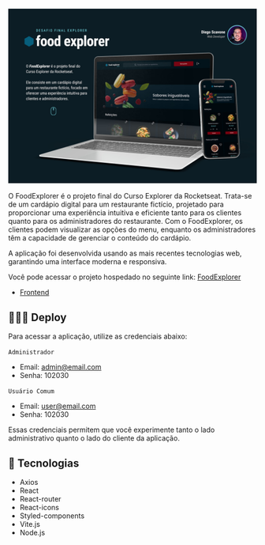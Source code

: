 
![Preview](https://github.com/diegoscavone/foodexplorer-web/blob/master/src/assets/preview.jpg)


O FoodExplorer é o projeto final do Curso Explorer da Rocketseat. Trata-se de um cardápio digital para um restaurante fictício, projetado para proporcionar uma experiência intuitiva e eficiente tanto para os clientes quanto para os administradores do restaurante. Com o FoodExplorer, os clientes podem visualizar as opções do menu, enquanto os administradores têm a capacidade de gerenciar o conteúdo do cardápio.

A aplicação foi desenvolvida usando as mais recentes tecnologias web, garantindo uma interface moderna e responsiva.

Você pode acessar o projeto hospedado no seguinte link: [FoodExplorer](https://foodexplorerscavone.netlify.app/)

* [Frontend](https://github.com/diegoscavone/foodexplorer-web)



## 👨🏻‍💻 Deploy

Para acessar a aplicação, utilize as credenciais abaixo:

`Administrador`

- Email: admin@email.com
- Senha: 102030


`Usuário Comum`
- Email: user@email.com
- Senha: 102030

Essas credenciais permitem que você experimente tanto o lado administrativo quanto o lado do cliente da aplicação.


## 🚀 Tecnologias

* Axios
* React
* React-router
* React-icons
* Styled-components
* Vite.js
* Node.js

